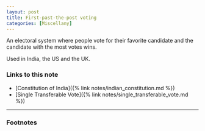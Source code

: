 ```yaml
---
layout: post
title: First-past-the-post voting
categories: [Miscellany]
---
```


An electoral system where people vote for their favorite candidate and the
candidate with the most votes wins.

Used in India, the US and the UK.


### Links to this note
* [Constitution of India]({% link notes/indian_constitution.md %})
* [Single Transferable Vote]({% link notes/single_transferable_vote.md %})


___

### Footnotes
